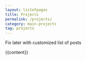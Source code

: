 ```yaml
---
layout: listofpages
title: Projects
permalink: /projects/
category: main-projects
tag: projects
---
```


Fix later with customized list of posts

{{content}}
